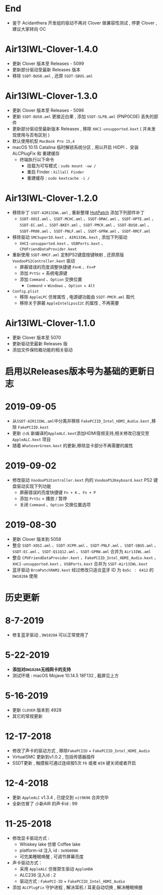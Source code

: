 # End

- 鉴于 Acidanthera 开发组的驱动不再对 Clover 做兼容性测试 , 停更 Clover , 建议大家转向 OC

# Air13IWL-Clover-1.4.0

- 更新 Clover 版本至 Releases - 5099
- 更新部分驱动至最新 Releases 版本
- 移除 `SSDT-BUS0.aml` , 还原 `SSDT-SBUS.aml`
# Air13IWL-Clover-1.3.0
- 更新 Clover 版本至 Releases - 5096
- 更新 `SSDT-BUS0.aml` 更接近白果 , 添加 `SSDT-SLPB.aml` (PNP0C0E) 丢失的部件
- 更新部分驱动至最新版本 Releases , 移除 `XHCI-unsupported.kext` ( 并未发现使用与否有区别 )
- 默认使用机型 `MacBook Pro 15,4`
- macOS 10.15 Catalina 临时解锁系统分区 , 用以开启 HIDPI 、安装 ALCPlugFix 和 重建缓存
  - 终端执行以下命令
    - 挂载为可写模式 : `sudo mount -uw /`
    - 重启 Finder : `killall Finder`
    - 重建缓存 : `sudo kextcache -i /`
# Air13IWL-Clover-1.2.0
- 移除补丁 `SSDT-AIR13IWL.aml`  , 重新整理 [HotPatch](https://github.com/daliansky/Lenovo-Air13-IWL-Hackintosh/blob/master/HotPatch/ReadMe.md) 添加下列部件补丁
  - `SSDT-XOSI.aml` 、`SSDT-MCHC.aml` 、`SSDT-DMAC.aml` 、`SSDT-HPTE.aml` 、`SSDT-EC.aml` 、`SSDT-BKEY.aml` 、`SSDT-PMCR.aml` 、`SSDT-BUS0.aml` 、`SSDT-PR00.aml` 、`SSDT-PNLF.aml` 、`SSDT-GPRW.aml` 、`SSDT-RMCF.aml`
- 移除驱动 `SMCSuperIO.kext` 、`AIR13IWL.kext` , 添加下列驱动
  - `XHCI-unsupported.kext` 、`USBPorts.kext` 、`CPUFriendDataProvider.kext`
- 重新使用 `SSDT-RMCF.aml` 定制PS2键盘按键映射 , 还原原版 `VoodooPS2Controller.kext` 驱动 
  - 屏蔽错误的亮度调整快捷键 `Fn+K` 、`Fn+P`
  - 添加 `PrtSc` = 系统电源键
  - 添加 `Command` 、`Option` 交换位置
    - `Command` = `Windows` 、`Option = Alt`
- `Config.plist`
  - 移除 `AppleLPC` 仿冒属性 , 电源键功能由 `SSDT-PMCR.aml` 取代
  - 移除关于屏蔽 `AppleIntelLpssI2C` 的属性 , 不再需要
# Air13IWL-Clover-1.1.0
- 更新 Clover 版本至 5070
- 更新驱动至最新 Releases 版
- 添加文件保险箱功能的相关驱动
# 启用以Releases版本号为基础的更新日志
# 2019-09-05
- 从`SSDT-AIR13IWL.aml`中分离并移除 `FakePCIID_Intel_HDMI_Audio.kext` ,移除 `FakePCIID.kext`
- 更新 `小兵` 新编译的`AppleALC.kext`添加HDMI音频支持,相关修改已提交至 `AppleALC.kext` 项目
- 随着 `WhateverGreen.kext` 的更新,移除显卡部分不再需要的属性
# 2019-09-02
- 修改驱动 `VoodooPS2Controller.kext` 内的 `VoodooPS2Keyboard.kext` PS2 键盘驱动实现下列功能
  - 屏蔽错误的亮度快捷键 `Fn + K` 、`Fn + P`
  - 添加 `PrtSc` = 播放 / 暂停
  - 关闭 `Command` 、`Option` 交换位置选项
# 2019-08-30
- 更新 Clover 版本到 5058
- 整合 `SSDT-XOSI.aml` 、`SSDT-XCPM.aml` 、`SSDT-PNLF.aml` 、`SSDT-SBUS.aml` 、 `SSDT-EC.aml` 、`SSDT-Q11Q12.aml` 、`SSDT-GPRW.aml` 合并为 `Air13IWL.aml`
- 整合 `CPUFriendDataProvider.kext` 、`FakePCIID_Intel_HDMI_Audio.kext` 、`XHCI-unsupported.kext` 、`USBPorts.kext` 合并为 `SSDT-Air13IWL.kext`
- 蓝牙驱动 `BrcmPatchRAM2.kext` 经过修改只适合蓝牙 ID 为 `0a5c ` : ` 6412` 的 `DW1820A` 使用
# 历史更新
# 8-7-2019
  - 修复蓝牙驱动 , `DW1820A` 可以正常使用了
# 5-22-2019
  - **添加对`DW1820A`无线网卡的支持**
  - 测试环境 : macOS Mojave 10.14.5 18F132 , 截屏见上方
# 5-16-2019
  - 更新 `CLOVER` 版本到 4928
  - 其它的常规更新
# 12-17-2018
  - 修改了声卡的驱动方式 , 移除`FakePCIID` + `FakePCIID_Intel_HDMI_Audio`
  - VirtualSMC 更新到v1.0.2 , 包括传感器插件
  - SSDT更新 , 触摸板可通过连续按5次 `F6` 或者 `WIN` 键关闭或者开启
# 12-4-2018
  - 更新 `AppleALC` v1.3.4 , 已提交到 `vit9696` 合并完毕
  - 全新仿冒了 小新AIR 的声卡id : 99
# 11-25-2018
  - 修改显卡驱动方式 :
    - Whiskey lake 仿冒 Coffee lake
    - platform-id 注入 id : `3e9b0006`
    - 可完美睡眠唤醒 , 可调节屏幕亮度
  - 声卡驱动方式：
    - 采用 `AppleALC` 仿冒原生驱动 `AppleHDA`
    - ALC236 注入id : 2
    - 驱动方式 : `FakePCI-ID` + `FakePCIID_Intel_HDMI_Audio`
  - 添加 `ALCPlugFix` 守护进程 , 解决耳机 / 耳麦自动切换 , 解决睡眠唤醒